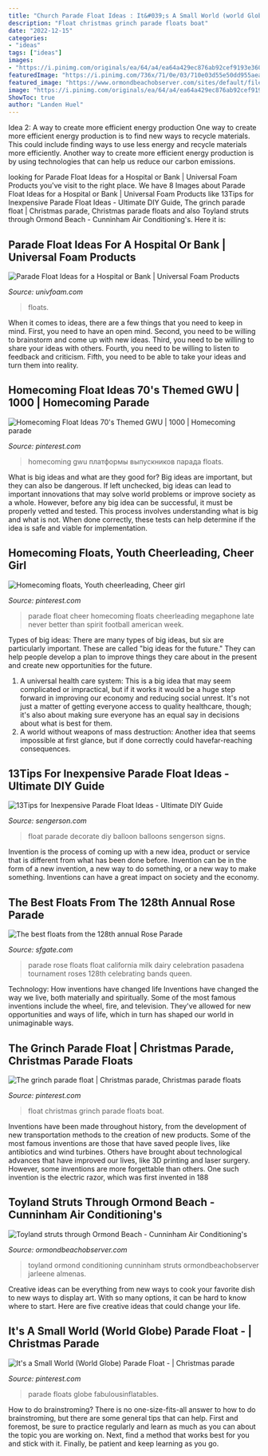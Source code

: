 ```yaml
---
title: "Church Parade Float Ideas : It&#039;s A Small World (world Globe) Parade Float -"
description: "Float christmas grinch parade floats boat"
date: "2022-12-15"
categories:
- "ideas"
tags: ["ideas"]
images:
- "https://i.pinimg.com/originals/ea/64/a4/ea64a429ec876ab92cef9193e3602730.jpg"
featuredImage: "https://i.pinimg.com/736x/71/0e/03/710e03d55e50dd955aea37751e542a53--parade-floats-the-grinch.jpg"
featured_image: "https://www.ormondbeachobserver.com/sites/default/files/147363_standard.jpeg"
image: "https://i.pinimg.com/originals/ea/64/a4/ea64a429ec876ab92cef9193e3602730.jpg"
ShowToc: true
author: "Landen Huel"
---
```



Idea 2: A way to create more efficient energy production
One way to create more efficient energy production is to find new ways to recycle materials. This could include finding ways to use less energy and recycle materials more efficiently. Another way to create more efficient energy production is by using technologies that can help us reduce our carbon emissions.

	

		
looking for Parade Float Ideas for a Hospital or Bank | Universal Foam Products you've visit to the right place. We have 8 Images about Parade Float Ideas for a Hospital or Bank | Universal Foam Products like 13Tips for Inexpensive Parade Float Ideas - Ultimate DIY Guide, The grinch parade float | Christmas parade, Christmas parade floats and also Toyland struts through Ormond Beach - Cunninham Air Conditioning&#039;s. Here it is:
		
    
## Parade Float Ideas For A Hospital Or Bank | Universal Foam Products

<img loading=lazy src="https://univfoam.com/wp-content/uploads/2012/04/parade_float_ideas.gif" onerror="this.onerror=null;this.src='https://tse1.mm.bing.net/th?id=OIP.e18cEnAytW8-XJXTzC5fnAHaEp&amp;pid=15.1';" alt="Parade Float Ideas for a Hospital or Bank | Universal Foam Products">

_Source: univfoam.com_

>floats. 

	

When it comes to ideas, there are a few things that you need to keep in mind. First, you need to have an open mind. Second, you need to be willing to brainstorm and come up with new ideas. Third, you need to be willing to share your ideas with others. Fourth, you need to be willing to listen to feedback and criticism. Fifth, you need to be able to take your ideas and turn them into reality.

    
## Homecoming Float Ideas 70&#039;s Themed GWU | 1000 | Homecoming Parade

<img loading=lazy src="https://i.pinimg.com/originals/6f/12/cb/6f12cb44f7f600ebca9b4ab8a4d9922d.jpg" onerror="this.onerror=null;this.src='https://tse3.mm.bing.net/th?id=OIP.dB8f3D2BXevgVMAfiZbAFQHaJ4&amp;pid=15.1';" alt="Homecoming Float Ideas 70&#039;s Themed GWU | 1000 | Homecoming parade">

_Source: pinterest.com_

>homecoming gwu платформы выпускников парада floats. 

	

What is big ideas and what are they good for?
Big ideas are important, but they can also be dangerous. If left unchecked, big ideas can lead to important innovations that may solve world problems or improve society as a whole. However, before any big idea can be successful, it must be properly vetted and tested. This process involves understanding what is big and what is not. When done correctly, these tests can help determine if the idea is safe and viable for implementation.

    
## Homecoming Floats, Youth Cheerleading, Cheer Girl

<img loading=lazy src="https://i.pinimg.com/originals/ea/64/a4/ea64a429ec876ab92cef9193e3602730.jpg" onerror="this.onerror=null;this.src='https://tse3.mm.bing.net/th?id=OIP.As2-L7O-SA_FA2iT_hDysgHaJ6&amp;pid=15.1';" alt="Homecoming floats, Youth cheerleading, Cheer girl">

_Source: pinterest.com_

>parade float cheer homecoming floats cheerleading megaphone late never better than spirit football american week. 

	

Types of big ideas:
There are many types of big ideas, but six are particularly important. These are called "big ideas for the future." They can help people develop a plan to improve things they care about in the present and create new opportunities for the future.
1. A universal health care system: This is a big idea that may seem complicated or impractical, but if it works it would be a huge step forward in improving our economy and reducing social unrest. It's not just a matter of getting everyone access to quality healthcare, though; it's also about making sure everyone has an equal say in decisions about what is best for them.
2. A world without weapons of mass destruction: Another idea that seems impossible at first glance, but if done correctly could havefar-reaching consequences.

    
## 13Tips For Inexpensive Parade Float Ideas - Ultimate DIY Guide

<img loading=lazy src="https://www.sengerson.com/entertaining/wp-content/uploads/sites/6/2017/09/float-balloons.jpg" onerror="this.onerror=null;this.src='https://tse2.mm.bing.net/th?id=OIP.6G3ZAxca0toiyPfC-VJyJgHaE8&amp;pid=15.1';" alt="13Tips for Inexpensive Parade Float Ideas - Ultimate DIY Guide">

_Source: sengerson.com_

>float parade decorate diy balloon balloons sengerson signs. 

	

Invention is the process of coming up with a new idea, product or service that is different from what has been done before. Invention can be in the form of a new invention, a new way to do something, or a new way to make something. Inventions can have a great impact on society and the economy.

    
## The Best Floats From The 128th Annual Rose Parade

<img loading=lazy src="https://s.hdnux.com/photos/56/20/75/12128125/3/rawImage.jpg" onerror="this.onerror=null;this.src='https://tse3.mm.bing.net/th?id=OIP.dJnDdfltKIoHE-RbJ4f1-AHaE7&amp;pid=15.1';" alt="The best floats from the 128th annual Rose Parade">

_Source: sfgate.com_

>parade rose floats float california milk dairy celebration pasadena tournament roses 128th celebrating bands queen. 

	

Technology: How inventions have changed life
Inventions have changed the way we live, both materially and spiritually. Some of the most famous inventions include the wheel, fire, and television. They've allowed for new opportunities and ways of life, which in turn has shaped our world in unimaginable ways.

    
## The Grinch Parade Float | Christmas Parade, Christmas Parade Floats

<img loading=lazy src="https://i.pinimg.com/736x/71/0e/03/710e03d55e50dd955aea37751e542a53--parade-floats-the-grinch.jpg" onerror="this.onerror=null;this.src='https://tse1.mm.bing.net/th?id=OIP.uTC_72WkMXcgAIvw_1Cu2wEgDY&amp;pid=15.1';" alt="The grinch parade float | Christmas parade, Christmas parade floats">

_Source: pinterest.com_

>float christmas grinch parade floats boat. 

	

Inventions have been made throughout history, from the development of new transportation methods to the creation of new products. Some of the most famous inventions are those that have saved people lives, like antibiotics and wind turbines. Others have brought about technological advances that have improved our lives, like 3D printing and laser surgery. However, some inventions are more forgettable than others. One such invention is the electric razor, which was first invented in 188
    
## Toyland Struts Through Ormond Beach - Cunninham Air Conditioning&#039;s

<img loading=lazy src="https://www.ormondbeachobserver.com/sites/default/files/147363_standard.jpeg" onerror="this.onerror=null;this.src='https://tse3.mm.bing.net/th?id=OIP.JG0Tzrod4sP8SKcLyEbDjQHaE7&amp;pid=15.1';" alt="Toyland struts through Ormond Beach - Cunninham Air Conditioning&#039;s">

_Source: ormondbeachobserver.com_

>toyland ormond conditioning cunninham struts ormondbeachobserver jarleene almenas. 

	

Creative ideas can be everything from new ways to cook your favorite dish to new ways to display art. With so many options, it can be hard to know where to start. Here are five creative ideas that could change your life.

    
## It&#039;s A Small World (World Globe) Parade Float - | Christmas Parade

<img loading=lazy src="https://i.pinimg.com/736x/17/68/99/176899ee97a1862df4fff4bc07e1d202.jpg" onerror="this.onerror=null;this.src='https://tse1.mm.bing.net/th?id=OIP.FjUUJKbouXGNML4Q8q-QhgHaFj&amp;pid=15.1';" alt="It&#039;s a Small World (World Globe) Parade Float - | Christmas parade">

_Source: pinterest.com_

>parade floats globe fabulousinflatables. 

	

How to do brainstroming?
There is no one-size-fits-all answer to how to do brainstroming, but there are some general tips that can help. First and foremost, be sure to practice regularly and learn as much as you can about the topic you are working on. Next, find a method that works best for you and stick with it. Finally, be patient and keep learning as you go.

